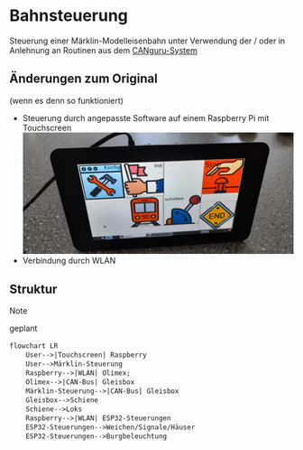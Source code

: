 # Bahnsteuerung
Steuerung einer Märklin-Modelleisenbahn 
unter Verwendung der / oder in Anlehnung an Routinen aus dem [CANguru-System](https://github.com/CANguru-System)
## Änderungen zum Original
(wenn es denn so funktioniert)
* Steuerung durch angepasste Software auf einem Raspberry Pi mit Touchscreen
   ![Raspberry Pi mit Touchscreen](bilder/b1.jpg)
* Verbindung durch WLAN
## Struktur
> [!Note]
> geplant 
```mermaid
flowchart LR
    User-->|Touchscreen| Raspberry 
    User-->Märklin-Steuerung
    Raspberry-->|WLAN| Olimex;
    Olimex-->|CAN-Bus| Gleisbox
    Märklin-Steuerung-->|CAN-Bus| Gleisbox
    Gleisbox-->Schiene
    Schiene-->Loks
    Raspberry-->|WLAN| ESP32-Steuerungen
    ESP32-Steuerungen-->Weichen/Signale/Häuser
    ESP32-Steuerungen-->Burgbeleuchtung
  
```
